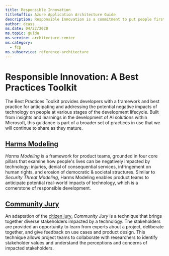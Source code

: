 ```yaml
---
title: Responsible Innovation
titleSuffix: Azure Application Architecture Guide
description: Responsible Innovation is a commitment to put people first in the development of technology by understanding the stakeholders and impact of your technology
author: dcass
ms.date: 04/22/2020
ms.topic: guide
ms.service: architecture-center
ms.category:
  - fcp
ms.subservice: reference-architecture
---
```


# Responsible Innovation: A Best Practices Toolkit

The Best Practices Toolkit provides developers with a framework and best practice for anticipating and addressing the potential negative impacts of technology on people at various stages of the development lifecycle.  Built from insights and learnings in the development of AI solutions within Microsoft, this guidance is part of a broader set of practices in use that we will continue to share as they mature.

## [Harms Modeling](./harms-modeling/index.md)

*Harms Modeling* is a framework for product teams, grounded in four core pillars that examine how people's lives can be negatively impacted by technology: injuries, denial of consequential services, infringement on human rights, and erosion of democratic & societal structures. Similar to *Security Threat Modeling*, Harms Modeling enables product teams to anticipate potential real-world impacts of technology, which is a cornerstone of responsible development.

## [Community Jury](./community-jury/index.md)

An adaptation of the [citizen jury](https://jefferson-center.org/about-us/how-we-work/), *Community Jury* is a technique that brings together diverse stakeholders impacted by a technology. The stakeholders are provided an opportunity to learn from experts about a project, deliberate together, and give feedback on use cases and product design. This technique allows project teams to collaborate with researchers to identify stakeholder values and understand the perceptions and concerns of impacted stakeholders.
